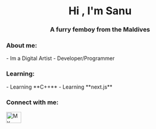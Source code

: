
<h1 align="center">Hi , I'm Sanu</h1>
<h3 align="center">A furry femboy from the Maldives</h3>
<h3 align="left">About me:</h3>
<p align="left">
- Im a Digital Artist
- Developer/Programmer

<h3 align="left">Learning:</h3>
<p align="left">
- Learning **C++**
- Learning **next.js**

<h3 align="left">Connect with me:</h3>
<p align="left">
<a href="https://www.youtube.com/@narpyCLIPS" target="blank"><img align="center" src="https://raw.githubusercontent.com/rahuldkjain/github-profile-readme-generator/master/src/images/icons/Social/youtube.svg" alt="My YouTube :3" height="30" width="40" /></a>
</p>